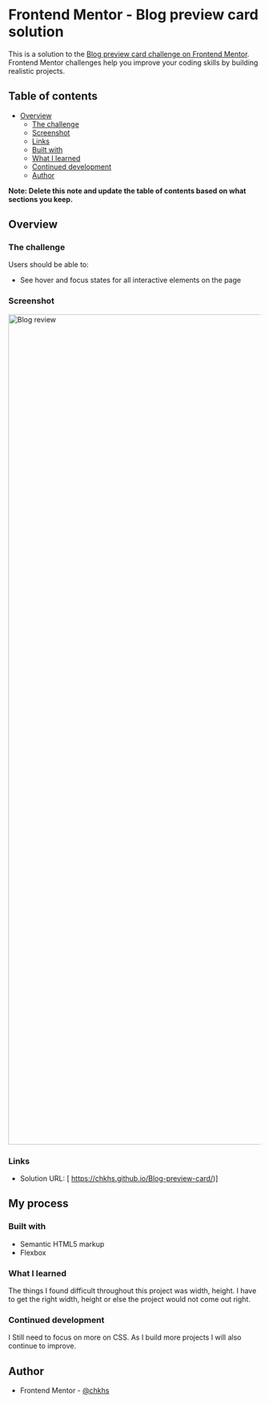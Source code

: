 # Frontend Mentor - Blog preview card solution

This is a solution to the [Blog preview card challenge on Frontend Mentor](https://www.frontendmentor.io/challenges/blog-preview-card-ckPaj01IcS). Frontend Mentor challenges help you improve your coding skills by building realistic projects. 

## Table of contents

- [Overview](#overview)
  - [The challenge](#the-challenge)
  - [Screenshot](#screenshot)
  - [Links](#links)
  - [Built with](#built-with)
  - [What I learned](#what-i-learned)
  - [Continued development](#continued-development)
  - [Author](#author)


**Note: Delete this note and update the table of contents based on what sections you keep.**

## Overview

### The challenge

Users should be able to:

- See hover and focus states for all interactive elements on the page

### Screenshot
<img width="1657" alt="Blog review" src="https://github.com/chkhs/Blog-preview-card/assets/139511273/e00a9886-9c90-41a3-a7e8-efe50fc2ace6">


### Links

- Solution URL: [ https://chkhs.github.io/Blog-preview-card/)]
## My process

### Built with

- Semantic HTML5 markup
- Flexbox


### What I learned
The things I found difficult throughout this project was width, height. I have to get the right width, height or else the project would not come out right.

### Continued development

I Still need to focus on more on CSS. As I build more projects I will also continue to improve.

## Author

- Frontend Mentor - [@chkhs](https://www.frontendmentor.io/profile/yourusername)



